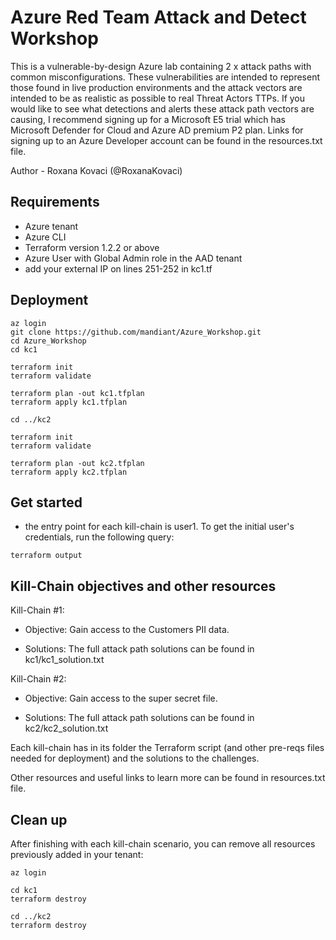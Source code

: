 # Azure Red Team Attack and Detect Workshop

This is a vulnerable-by-design Azure lab containing 2 x attack paths with common misconfigurations. These vulnerabilities are intended to represent those found in live production environments and the attack vectors are intended to be as realistic as possible to real Threat Actors TTPs. If you would like to see what detections and alerts these attack path vectors are causing, I recommend signing up for a Microsoft E5 trial which has Microsoft Defender for Cloud and Azure AD premium P2 plan. Links for signing up to an Azure Developer account can be found in the resources.txt file.

Author - Roxana Kovaci (@RoxanaKovaci)

## Requirements
- Azure tenant
- Azure CLI
- Terraform version 1.2.2 or above
- Azure User with Global Admin role in the AAD tenant
- add your external IP on lines 251-252 in kc1.tf

## Deployment
```
az login
git clone https://github.com/mandiant/Azure_Workshop.git
cd Azure_Workshop
cd kc1

terraform init
terraform validate

terraform plan -out kc1.tfplan
terraform apply kc1.tfplan

cd ../kc2

terraform init
terraform validate

terraform plan -out kc2.tfplan
terraform apply kc2.tfplan
```

## Get started
- the entry point for each kill-chain is user1. To get the initial user's credentials, run the following query:
```
terraform output
```

## Kill-Chain objectives and other resources
Kill-Chain #1:

- Objective: Gain access to the Customers PII data.

- Solutions: The full attack path solutions can be found in kc1/kc1_solution.txt

Kill-Chain #2:

- Objective: Gain access to the super secret file.

- Solutions: The full attack path solutions can be found in kc2/kc2_solution.txt

Each kill-chain has in its folder the Terraform script (and other pre-reqs files needed for deployment) and the solutions to the challenges.

Other resources and useful links to learn more can be found in resources.txt file.

## Clean up
After finishing with each kill-chain scenario, you can remove all resources previously added in your tenant:
```
az login

cd kc1
terraform destroy

cd ../kc2
terraform destroy
```
